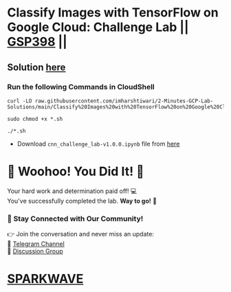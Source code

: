 # Classify Images with TensorFlow on Google Cloud: Challenge Lab || [GSP398](https://www.cloudskillsboost.google/focuses/53698?parent=catalog) ||

## Solution [here](https://youtu.be/HDa3hklJaTQ)

### Run the following Commands in CloudShell

```
curl -LO raw.githubusercontent.com/imharshtiwari/2-Minutes-GCP-Lab-Solutions/main/Classify%20Images%20with%20TensorFlow%20on%20Google%20Cloud%20Challenge%20Lab/gsp398.sh

sudo chmod +x *.sh

./*.sh
```

* Download `cnn_challenge_lab-v1.0.0.ipynb` file from [here](https://drive.google.com/uc?export=download&id=1cxn75Welotezp3x-4ZZ7MJti08ao5l-f)

# 🎉 Woohoo! You Did It! 🎉  

Your hard work and determination paid off! 💻  
You've successfully completed the lab. **Way to go!** 🚀

### 💬 Stay Connected with Our Community!  
👉 Join the conversation and never miss an update:  
📢 [Telegram Channel](https://t.me/sparkwave.01)  
👥 [Discussion Group](https://t.me/sparkwave.01chats)  

# [SPARKWAVE](https://www.youtube.com/@sparkwave.01)